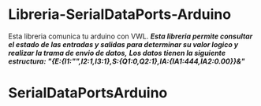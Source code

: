 Libreria-SerialDataPorts-Arduino
==========================

Esta libreria comunica tu arduino con VWL.
***Esta libreria permite consultar el estado de las entradas y salidas para determinar su valor logico y realizar la trama de envio de datos,***
***Los datos tienen la siguiente estructura: "{E:{I1:"",I2:1,I3:1},S:{Q1:0,Q2:1},IA:{IA1:444,IA2:0.00}}&"***
# SerialDataPortsArduino
